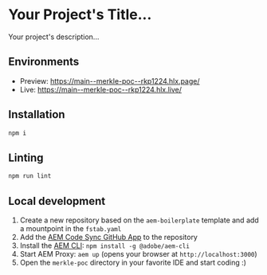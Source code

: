 # Your Project's Title...
Your project's description...

## Environments
- Preview: https://main--merkle-poc--rkp1224.hlx.page/
- Live: https://main--merkle-poc--rkp1224.hlx.live/

## Installation

```sh
npm i
```

## Linting

```sh
npm run lint
```

## Local development

1. Create a new repository based on the `aem-boilerplate` template and add a mountpoint in the `fstab.yaml`
1. Add the [AEM Code Sync GitHub App](https://github.com/apps/aem-code-sync) to the repository
1. Install the [AEM CLI](https://github.com/adobe/helix-cli): `npm install -g @adobe/aem-cli`
1. Start AEM Proxy: `aem up` (opens your browser at `http://localhost:3000`)
1. Open the `merkle-poc` directory in your favorite IDE and start coding :)
